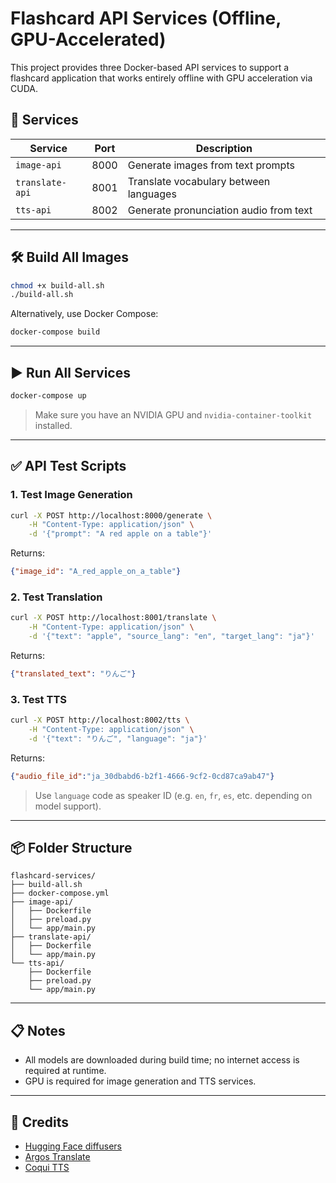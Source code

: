 # Flashcard API Services (Offline, GPU-Accelerated)

This project provides three Docker-based API services to support a flashcard application that works entirely offline with GPU acceleration via CUDA.

## 🚀 Services

| Service        | Port | Description                          |
|----------------|------|--------------------------------------|
| `image-api`    | 8000 | Generate images from text prompts    |
| `translate-api`| 8001 | Translate vocabulary between languages |
| `tts-api`      | 8002 | Generate pronunciation audio from text |

---

## 🛠 Build All Images

```bash
chmod +x build-all.sh
./build-all.sh
```

Alternatively, use Docker Compose:

```bash
docker-compose build
```

---

## ▶️ Run All Services

```bash
docker-compose up
```

> Make sure you have an NVIDIA GPU and `nvidia-container-toolkit` installed.

---

## ✅ API Test Scripts

### 1. Test Image Generation

```bash
curl -X POST http://localhost:8000/generate \
    -H "Content-Type: application/json" \
    -d '{"prompt": "A red apple on a table"}'
```

Returns:
```json
{"image_id": "A_red_apple_on_a_table"}
```

### 2. Test Translation

```bash
curl -X POST http://localhost:8001/translate \
    -H "Content-Type: application/json" \
    -d '{"text": "apple", "source_lang": "en", "target_lang": "ja"}'
```

Returns:
```json
{"translated_text": "りんご"}
```

### 3. Test TTS

```bash
curl -X POST http://localhost:8002/tts \
    -H "Content-Type: application/json" \
    -d '{"text": "りんご", "language": "ja"}'
```

Returns:
```json
{"audio_file_id":"ja_30dbabd6-b2f1-4666-9cf2-0cd87ca9ab47"}
```

> Use `language` code as speaker ID (e.g. `en`, `fr`, `es`, etc. depending on model support).

---

## 📦 Folder Structure

```
flashcard-services/
├── build-all.sh
├── docker-compose.yml
├── image-api/
│   ├── Dockerfile
│   ├── preload.py
│   └── app/main.py
├── translate-api/
│   ├── Dockerfile
│   └── app/main.py
└── tts-api/
    ├── Dockerfile
    ├── preload.py
    └── app/main.py
```

---

## 📋 Notes

- All models are downloaded during build time; no internet access is required at runtime.
- GPU is required for image generation and TTS services.

---

## 🧠 Credits

- [Hugging Face diffusers](https://github.com/huggingface/diffusers)
- [Argos Translate](https://github.com/argosopentech/argos-translate)
- [Coqui TTS](https://github.com/coqui-ai/TTS)